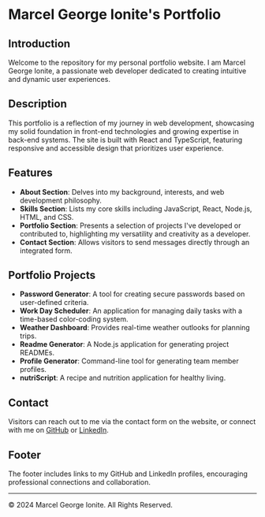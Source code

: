 # Marcel George Ionite's Portfolio

## Introduction
Welcome to the repository for my personal portfolio website. I am Marcel George Ionite, a passionate web developer dedicated to creating intuitive and dynamic user experiences.

## Description
This portfolio is a reflection of my journey in web development, showcasing my solid foundation in front-end technologies and growing expertise in back-end systems. The site is built with React and TypeScript, featuring responsive and accessible design that prioritizes user experience.

## Features
- **About Section**: Delves into my background, interests, and web development philosophy.
- **Skills Section**: Lists my core skills including JavaScript, React, Node.js, HTML, and CSS.
- **Portfolio Section**: Presents a selection of projects I've developed or contributed to, highlighting my versatility and creativity as a developer.
- **Contact Section**: Allows visitors to send messages directly through an integrated form.

## Portfolio Projects
- **Password Generator**: A tool for creating secure passwords based on user-defined criteria.
- **Work Day Scheduler**: An application for managing daily tasks with a time-based color-coding system.
- **Weather Dashboard**: Provides real-time weather outlooks for planning trips.
- **Readme Generator**: A Node.js application for generating project READMEs.
- **Profile Generator**: Command-line tool for generating team member profiles.
- **nutriScript**: A recipe and nutrition application for healthy living.

## Contact
Visitors can reach out to me via the contact form on the website, or connect with me on [GitHub](https://github.com/georgeionite) or [LinkedIn](https://www.linkedin.com/in/marcel-george-ionite-02231426b).

## Footer
The footer includes links to my GitHub and LinkedIn profiles, encouraging professional connections and collaboration.

---

&copy; 2024 Marcel George Ionite. All Rights Reserved.

